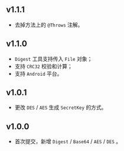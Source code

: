 ## v1.1.1

- 去掉方法上的 `@Throws` 注解。

## v1.1.0

- `Digest` 工具支持传入 `File` 对象；
- 支持 `CRC32` 校验和计算；
- 支持 `Android` 平台。

## v1.0.1

- 更改 `DES` / `AES` 生成 `SecretKey` 的方式。

## v1.0.0

- 首次提交，新增 `Digest` / `Base64` / `AES` / `DES` 。
